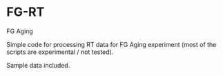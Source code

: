 # FG-RT
FG Aging 

Simple code for processing RT data for FG Aging experiment (most of the scripts are experimental / not tested).

Sample data included.
